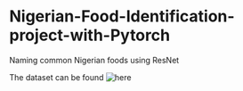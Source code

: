 # Nigerian-Food-Identification-project-with-Pytorch
Naming common Nigerian foods using ResNet


The dataset can be found ![here](https://jovian.ai/akinremibunmi111/02-insurance-linear-regression)

